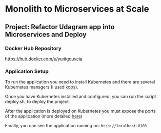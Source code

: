 # Monolith to Microservices at Scale

## Project: Refactor Udagram app into Microservices and Deploy

### Docker Hub Repository
https://hub.docker.com/u/yuriigouveia

### Application Setup
To run the application you need to install Kubernetes and there are several Kubernetes managers (I used [kops](https://github.com/kubernetes/kops/blob/master/docs/aws.md)).

Once you have Kubernetes installed and configured, you can run the script deploy.sh, to deploy the project.

After the application is deployed on Kubernetes you must expose the ports of the application (more detailed [here](https://github.com/yuriigouveia2/cloud-developer/blob/master/microservice/udacity-c2-deployment/kubernetes/README.md))

Finally, you can see the application running on:
`http://localhost:8100`